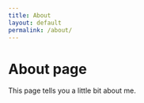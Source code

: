 ```yaml
---
title: About
layout: default
permalink: /about/
---
```

# About page

This page tells you a little bit about me.